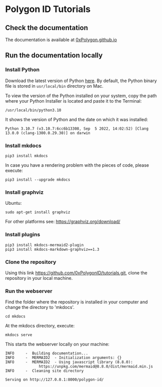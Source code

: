 # Polygon ID Tutorials

## Check the documentation

The documentation is available at [0xPolygon.github.io](https://0xpolygonid.github.io/tutorials/)

## Run the documentation locally

### Install Python

Download the latest version of Python [here](https://www.python.org/downloads/). By default, the Python binary file is stored in `usr/local/bin` directory on Mac. 

To view the version of the Python installed on your system, copy the path where your Python Installer is located and paste it to the Terminal:

```
/usr/local/bin/python3.10
```
It shows the version of Python and the date on which it was installed:

```
Python 3.10.7 (v3.10.7:6cc6b13308, Sep  5 2022, 14:02:52) [Clang 13.0.0 (clang-1300.0.29.30)] on darwin
```

### Install mkdocs
```
pip3 install mkdocs
```

In case you have a rendering problem with the pieces of code, please execute:
```
pip3 install --upgrade mkdocs
```

### Install graphviz

Ubuntu:
```
sudo apt-get install graphviz
```

For other platforms see: https://graphviz.org/download/

### Install plugins

```
pip3 install mkdocs-mermaid2-plugin
pip3 install mkdocs-markdown-graphviz==1.3
```

### Clone the repository
Using this link https://github.com/0xPolygonID/tutorials.git, clone the repository in your local machine.

### Run the webserver
Find the folder where the repository is installed in your computer and change the directory to 'mkdocs'.

```
cd mkdocs
```

At the mkdocs directory, execute:

```
mkdocs serve
```
This starts the webserver locally on your machine:
```
INFO     -  Building documentation...
INFO     -  MERMAID2  - Initialization arguments: {}
INFO     -  MERMAID2  - Using javascript library (8.8.0):
               https://unpkg.com/mermaid@8.8.0/dist/mermaid.min.js
INFO     -  Cleaning site directory

Serving on http://127.0.0.1:8000/polygon-id/
```
